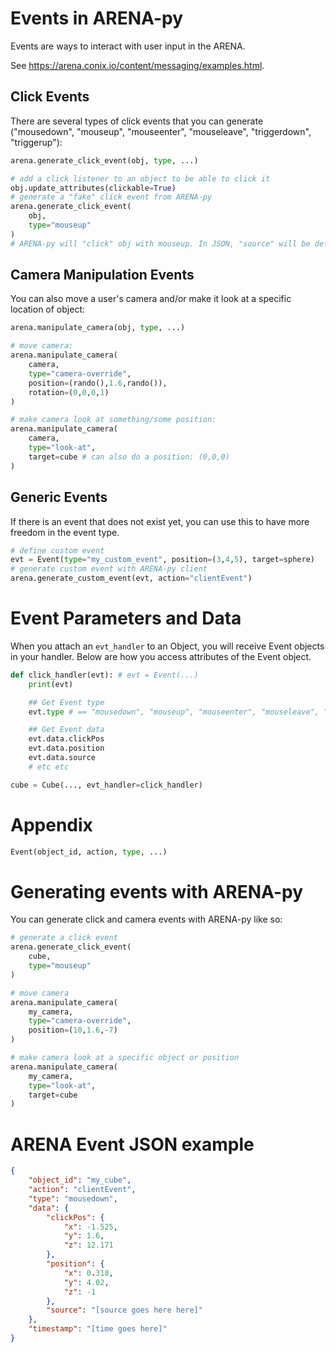 # Events in ARENA-py

Events are ways to interact with user input in the ARENA.

See https://arena.conix.io/content/messaging/examples.html.

## Click Events
There are several types of click events that you can generate ("mousedown", "mouseup", "mouseenter", "mouseleave", "triggerdown", "triggerup"):
```python
arena.generate_click_event(obj, type, ...)

# add a click listener to an object to be able to click it
obj.update_attributes(clickable=True)
# generate a "fake" click event from ARENA-py
arena.generate_click_event(
    obj,
    type="mouseup"
)
# ARENA-py will "click" obj with mouseup. In JSON, "source" will be defined as "arena_lib_[some random id here]".
```

## Camera Manipulation Events
You can also move a user's camera and/or make it look at a specific location of object:
```python
arena.manipulate_camera(obj, type, ...)

# move camera:
arena.manipulate_camera(
    camera,
    type="camera-override",
    position=(rando(),1.6,rando()),
    rotation=(0,0,0,1)
)

# make camera look at something/some position:
arena.manipulate_camera(
    camera,
    type="look-at",
    target=cube # can also do a position: (0,0,0)
)
```

## Generic Events
If there is an event that does not exist yet, you can use this to have more freedom in the event type.
```python
# define custom event
evt = Event(type="my_custom_event", position=(3,4,5), target=sphere)
# generate custom event with ARENA-py client
arena.generate_custom_event(evt, action="clientEvent")
```

# Event Parameters and Data
When you attach an `evt_handler` to an Object, you will receive Event objects in your handler. Below are how you access attributes of the Event object.

```python
def click_handler(evt): # evt = Event(...)
    print(evt)

    ## Get Event type
    evt.type # == "mousedown", "mouseup", "mouseenter", "mouseleave", "triggerdown", or "triggerup"

    ## Get Event data
    evt.data.clickPos
    evt.data.position
    evt.data.source
    # etc etc

cube = Cube(..., evt_handler=click_handler)
```

# Appendix
```python
Event(object_id, action, type, ...)
```

# Generating events with ARENA-py
You can generate click and camera events with ARENA-py like so:
```python
# generate a click event
arena.generate_click_event(
    cube,
    type="mouseup"
)

# move camera
arena.manipulate_camera(
    my_camera,
    type="camera-override",
    position=(10,1.6,-7)
)

# make camera look at a specific object or position
arena.manipulate_camera(
    my_camera,
    type="look-at",
    target=cube
)
```

# ARENA Event JSON example
```json
{
    "object_id": "my_cube",
    "action": "clientEvent",
    "type": "mousedown",
    "data": {
        "clickPos": {
            "x": -1.525,
            "y": 1.6,
            "z": 12.171
        },
        "position": {
            "x": 0.318,
            "y": 4.02,
            "z": -1
        },
        "source": "[source goes here here]"
    },
    "timestamp": "[time goes here]"
}
```
